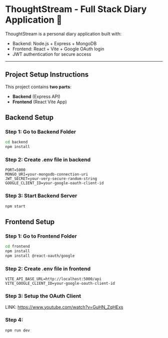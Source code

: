# ThoughtStream - Full Stack Diary Application 📝

ThoughtStream is a personal diary application built with:

-  Backend: Node.js + Express + MongoDB
-  Frontend: React + Vite + Google OAuth login
-  JWT authentication for secure access

---

##  Project Setup Instructions

This project contains **two parts**:

- **Backend** (Express API)
- **Frontend** (React Vite App)

##  Backend Setup

### Step 1: Go to Backend Folder

```bash
cd backend
npm install
```

### Step 2: Create .env file in backend

```
PORT=5000
MONGO_URI=your-mongodb-connection-uri
JWT_SECRET=your-very-secure-random-string
GOOGLE_CLIENT_ID=your-google-oauth-client-id
```

### Step 3: Start Backend Server

```bash
npm start
```

##  Frontend Setup
### Step 1: Go to Frontend Folder
```bash
cd frontend
npm install
npm install @react-oauth/google
```

### Step 2: Create .env file in frontend

```
VITE_API_BASE_URL=http://localhost:5000/api
VITE_GOOGLE_CLIENT_ID=your-google-oauth-client-id
```

### Step 3: Setup the OAuth Client 

LINK: https://www.youtube.com/watch?v=GuHN_ZqHExs

### Step 4: 
```bash
npm run dev
```